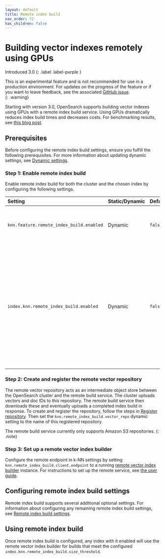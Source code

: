 ```yaml
---
layout: default
title: Remote index build
nav_order: 72
has_children: false
---
```


# Building vector indexes remotely using GPUs
Introduced 3.0 
{: .label .label-purple }

This is an experimental feature and is not recommended for use in a production environment. For updates on the progress of the feature or if you want to leave feedback, see the associated [GitHub issue](https://github.com/opensearch-project/k-NN/issues/2391).    
{: .warning}

Starting with version 3.0, OpenSearch supports building vector indexes using GPUs with a remote index build service. Using GPUs dramatically reduces index build times and decreases costs. For benchmarking results, see [this blog post](https://opensearch.org/blog/GPU-Accelerated-Vector-Search-OpenSearch-New-Frontier/).

## Prerequisites

Before configuring the remote index build settings, ensure you fulfill the following prerequisites. For more information about updating dynamic settings, see [Dynamic settings]({{site.url}}{{site.baseurl}}/install-and-configure/configuring-opensearch/index/#dynamic-settings).

### Step 1: Enable remote index build

Enable remote index build for both the cluster and the chosen index by configuring the following settings. 

Setting | Static/Dynamic | Default | Description
:--- | :--- | :--- | :---
`knn.feature.remote_index_build.enabled` | Dynamic | `false` | Enables remote vector index building for the cluster. 
`index.knn.remote_index_build.enabled` | Dynamic | `false` | Enables remote index building for the index. Currently, the remote index build service supports [Faiss]({{site.url}}{{site.baseurl}}/field-types/supported-field-types/knn-methods-engines/#faiss-engine) indexes with the `hnsw` method and the default 32-bit floating-point (`FP32`) vectors. 

### Step 2: Create and register the remote vector repository

The remote vector repository acts as an intermediate object store between the OpenSearch cluster and the remote build service. The cluster uploads vectors and doc IDs to this repository. The remote build service then downloads these and eventually uploads a completed index build in response. To create and register the repository, follow the steps in [Register repository]({{site.url}}{{site.baseurl}}/tuning-your-cluster/availability-and-recovery/snapshots/snapshot-restore/#register-repository). Then set the `knn.remote_index_build.vector_repo` dynamic setting to the name of this registered repository.

The remote build service currently only supports Amazon S3 repositories.
{: .note}

### Step 3: Set up a remote vector index builder

Configure the remote endpoint in k-NN settings by setting `knn.remote_index_build.client.endpoint` to a running [remote vector index builder](https://github.com/opensearch-project/remote-vector-index-builder) instance. For instructions to set up the remote service, see [the user guide](https://github.com/opensearch-project/remote-vector-index-builder/blob/main/USER_GUIDE.md).

## Configuring remote index build settings

Remote index build supports several additional optional settings. For information about configuring any remaining remote index build settings, see [Remote index build settings]({{site.url}}{{site.baseurl}}/vector-search/settings/#remote-index-build-settings).

## Using remote index build

Once remote index build is configured, any index with it enabled will use the remote vector index builder for builds that meet the configured `index.knn.remote_index_build.size_threshold`.